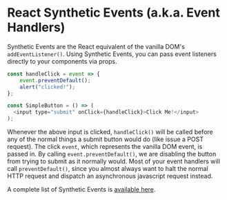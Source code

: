 # React Synthetic Events (a.k.a. Event Handlers)

Synthetic Events are the React equivalent of the vanilla DOM's
`addEventListener()`. Using Synthetic Events, you can pass event listeners
directly to your components via props.

```js
const handleClick = event => {
	event.preventDefault();
	alert("clicked!");
};

const SimpleButton = () => (
  <input type="submit" onClick={handleClick}>Click Me!</input>
);
```

Whenever the above input is clicked, `handleClick()` will be called before any
of the normal things a submit button would do (like issue a POST request). The
click `event`, which represents the vanilla DOM event, is passed in. By calling
`event.preventDefault()`, we are disabling the button from trying to submit as
it normally would. Most of your event handlers will call `preventDefault()`,
since you almost always want to halt the normal HTTP request and dispatch an
asynchronous javascript request instead.

A complete list of Synthetic Events is [available here][react-events].

[react-events]:https://facebook.github.io/react/docs/events.html
